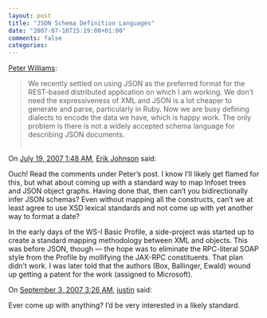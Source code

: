 ```yaml
---
layout: post
title: "JSON Schema Definition Languages"
date: "2007-07-18T15:19:00+01:00"
comments: false
categories: 
---
```


<p><a href="http://pezra.barelyenough.org/blog/2007/07/json-schema-definition-languages/">Peter Williams</a>:</p>

<blockquote>
<p>We recently settled on using JSON as the preferred format for the REST-based distributed application on which I am working. We don&#8217;t need the expressiveness of XML and JSON is a lot cheaper to generate and parse, particularly in Ruby. Now we are busy defining dialects to encode the data we have, which is happy work. The only problem is there is not a widely accepted schema language for describing JSON documents.<br /><br /></p>
</blockquote>

<section class="comments">



<div class="comment" id="comment-1383">
On <a href="#comment-1383" title="Permalink to this comment">July 19, 2007  1:48 AM</a>, <a href="http://appside.blogspot.com" title="http://appside.blogspot.com" rel="nofollow">Erik Johnson</a>
said:
<p>Ouch! Read the comments under Peter&#8217;s post.  I know I&#8217;ll likely get flamed for this, but what about coming up with a standard way to map Infoset trees and JSON object graphs.  Having done that, then can&#8217;t you bidirectionally infer JSON schemas?  Even without mapping all the constructs, can&#8217;t we at least agree to use XSD lexical standards and not come up with yet another way to format a date?</p>

<p>In the early days of the WS-I Basic Profile, a side-project was started up to create a standard mapping methodology between XML and objects.  This was before JSON, though &#8212; the hope was to eliminate the RPC-literal SOAP style from the Profile by mollifying the JAX-RPC constituents.  That plan didn&#8217;t work.  I was later told that the authors (Box, Ballinger, Ewald) wound up getting a patent for the work (assigned to Microsoft).</p>


<div class="comment" id="comment-1384">
On <a href="#comment-1384" title="Permalink to this comment">September  3, 2007  3:26 AM</a>, <a href="http://jupiterit.com" title="http://jupiterit.com" rel="nofollow">justin</a>
said:
<p>Ever come up with anything? I&#8217;d be very interested in a likely standard.</p>


</section>

